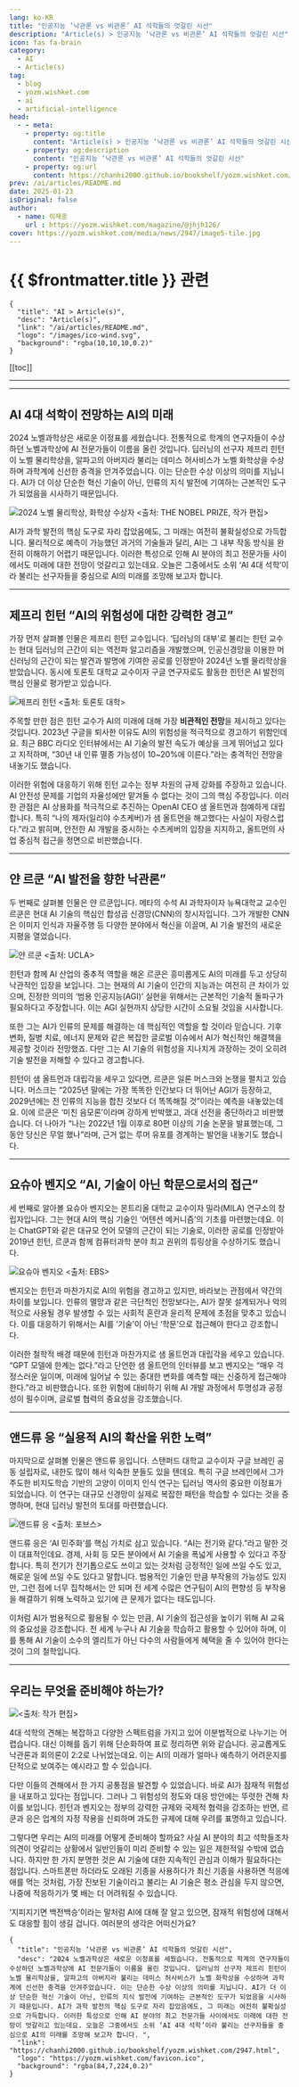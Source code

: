 ```yaml
---
lang: ko-KR
title: "인공지능 ‘낙관론 vs 비관론’ AI 석학들의 엇갈린 시선"
description: "Article(s) > 인공지능 ‘낙관론 vs 비관론’ AI 석학들의 엇갈린 시선"
icon: fas fa-brain
category:
  - AI
  - Article(s)
tag:
  - blog
  - yozm.wishket.com
  - ai
  - artificial-intelligence
head:
  - - meta:
    - property: og:title
      content: "Article(s) > 인공지능 ‘낙관론 vs 비관론’ AI 석학들의 엇갈린 시선"
    - property: og:description
      content: "인공지능 ‘낙관론 vs 비관론’ AI 석학들의 엇갈린 시선"
    - property: og:url
      content: https://chanhi2000.github.io/bookshelf/yozm.wishket.com/2947.html
prev: /ai/articles/README.md
date: 2025-01-23
isOriginal: false
author:
  - name: 이재훈
    url : https://yozm.wishket.com/magazine/@jhjh126/
cover: https://yozm.wishket.com/media/news/2947/image5-tile.jpg
---
```


# {{ $frontmatter.title }} 관련

```component VPCard
{
  "title": "AI > Article(s)",
  "desc": "Article(s)",
  "link": "/ai/articles/README.md",
  "logo": "/images/ico-wind.svg",
  "background": "rgba(10,10,10,0.2)"
}
```

[[toc]]

---

<SiteInfo
  name="인공지능 ‘낙관론 vs 비관론’ AI 석학들의 엇갈린 시선"
  desc="2024 노벨과학상은 새로운 이정표를 세웠습니다. 전통적으로 학계의 연구자들이 수상하던 노벨과학상에 AI 전문가들이 이름을 올린 것입니다. 딥러닝의 선구자 제프리 힌턴이 노벨 물리학상을, 알파고의 아버지라 불리는 데미스 허사비스가 노벨 화학상을 수상하며 과학계에 신선한 충격을 안겨주었습니다. 이는 단순한 수상 이상의 의미를 지닙니다. AI가 더 이상 단순한 혁신 기술이 아닌, 인류의 지식 발전에 기여하는 근본적인 도구가 되었음을 시사하기 때문입니다. AI가 과학 발전의 핵심 도구로 자리 잡았음에도, 그 미래는 여전히 불확실성으로 가득합니다. 이러한 특성으로 인해 AI 분야의 최고 전문가들 사이에서도 미래에 대한 전망이 엇갈리고 있는데요. 오늘은 그중에서도 소위 ‘AI 4대 석학’이라 불리는 선구자들을 중심으로 AI의 미래를 조망해 보고자 합니다. "
  url="https://yozm.wishket.com/magazine/detail/2947/"
  logo="https://yozm.wishket.com/favicon.ico"
  preview="https://yozm.wishket.com/media/news/2947/image5-tile.jpg"/>

---

## AI 4대 석학이 전망하는 AI의 미래

2024 노벨과학상은 새로운 이정표를 세웠습니다. 전통적으로 학계의 연구자들이 수상하던 노벨과학상에 AI 전문가들이 이름을 올린 것입니다. 딥러닝의 선구자 제프리 힌턴이 노벨 물리학상을, 알파고의 아버지라 불리는 데미스 허사비스가 노벨 화학상을 수상하며 과학계에 신선한 충격을 안겨주었습니다. 이는 단순한 수상 이상의 의미를 지닙니다. AI가 더 이상 단순한 혁신 기술이 아닌, 인류의 지식 발전에 기여하는 근본적인 도구가 되었음을 시사하기 때문입니다.

![2024 노벨 물리학상, 화학상 수상자<br/><출처: THE NOBEL PRIZE, 작가 편집>](https://wishket.com/media/news/2947/image3.png)

AI가 과학 발전의 핵심 도구로 자리 잡았음에도, 그 미래는 여전히 불확실성으로 가득합니다. 물리적으로 예측이 가능했던 과거의 기술들과 달리, AI는 그 내부 작동 방식을 완전히 이해하기 어렵기 때문입니다. 이러한 특성으로 인해 AI 분야의 최고 전문가들 사이에서도 미래에 대한 전망이 엇갈리고 있는데요. 오늘은 그중에서도 소위 ‘AI 4대 석학’이라 불리는 선구자들을 중심으로 AI의 미래를 조망해 보고자 합니다. 

---

## 제프리 힌턴 “AI의 위험성에 대한 강력한 경고”

가장 먼저 살펴볼 인물은 제프리 힌턴 교수입니다. ‘딥러닝의 대부’로 불리는 힌턴 교수는 현대 딥러닝의 근간이 되는 역전파 알고리즘을 개발했으며, 인공신경망을 이용한 머신러닝의 근간이 되는 발견과 발명에 기여한 공로를 인정받아 2024년 노벨 물리학상을 받았습니다. 동시에 토론토 대학교 교수이자 구글 연구자로도 활동한 힌턴은 AI 발전의 핵심 인물로 평가받고 있습니다.

![제프리 힌턴<br/><출처: 토론토 대학>](https://wishket.com/media/news/2947/image5.jpg)

주목할 만한 점은 힌턴 교수가 AI의 미래에 대해 가장 **비관적인 전망**을 제시하고 있다는 것입니다. 2023년 구글을 퇴사한 이유도 AI의 위험성을 적극적으로 경고하기 위함인데요. 최근 BBC 라디오 인터뷰에서는 AI 기술의 발전 속도가 예상을 크게 뛰어넘고 있다고 지적하며, “30년 내 인류 멸종 가능성이 10~20%에 이른다.”라는 충격적인 전망을 내놓기도 했습니다. 

이러한 위험에 대응하기 위해 힌턴 교수는 정부 차원의 규제 강화를 주장하고 있습니다. AI 안전성 문제를 기업의 자율성에만 맡겨둘 수 없다는 것이 그의 핵심 주장입니다. 이러한 관점은 AI 상용화를 적극적으로 추진하는 OpenAI CEO 샘 올트먼과 첨예하게 대립합니다. 특히 “나의 제자(일리야 수츠케버)가 샘 올트먼을 해고했다는 사실이 자랑스럽다.”라고 밝히며, 안전한 AI 개발을 중시하는 수츠케버의 입장을 지지하고, 올트먼의 사업 중심적 접근을 정면으로 비판했습니다.

---

## 얀 르쿤 “AI 발전을 향한 낙관론”

두 번째로 살펴볼 인물은 얀 르쿤입니다. 메타의 수석 AI 과학자이자 뉴욕대학교 교수인 르쿤은 현대 AI 기술의 핵심인 합성곱 신경망(CNN)의 창시자입니다. 그가 개발한 CNN은 이미지 인식과 자율주행 등 다양한 분야에서 혁신을 이끌며, AI 기술 발전의 새로운 지평을 열었습니다. 

![얀 르쿤<br/><출처: UCLA>](https://wishket.com/media/news/2947/image4.jpg)

힌턴과 함께 AI 산업의 중추적 역할을 해온 르쿤은 흥미롭게도 AI의 미래를 두고 상당히 낙관적인 입장을 보입니다. 그는 현재의 AI 기술이 인간의 지능과는 여전히 큰 차이가 있으며, 진정한 의미의 ‘범용 인공지능(AGI)’ 실현을 위해서는 근본적인 기술적 돌파구가 필요하다고 주장합니다. 이는 AGI 실현까지 상당한 시간이 소요될 것임을 시사합니다.

또한 그는 AI가 인류의 문제를 해결하는 데 핵심적인 역할을 할 것이라 믿습니다. 기후 변화, 질병 치료, 에너지 문제와 같은 복잡한 글로벌 이슈에서 AI가 혁신적인 해결책을 제공할 것이라 전망했죠. 다만 그는 AI 기술의 위험성을 지나치게 과장하는 것이 오히려 기술 발전을 저해할 수 있다고 경고합니다. 

힌턴이 샘 올트먼과 대립각을 세우고 있다면, 르쿤은 일론 머스크와 논쟁을 펼치고 있습니다. 머스크는 “2025년 말에는 가장 똑똑한 인간보다 더 뛰어난 AGI가 등장하고, 2029년에는 전 인류의 지능을 합친 것보다 더 똑똑해질 것”이라는 예측을 내놓았는데요. 이에 르쿤은 ‘미친 음모론’이라며 강하게 반박했고, 과대 선전을 중단하라고 비판했습니다. 더 나아가 “나는 2022년 1월 이후로 80편 이상의 기술 논문을 발표했는데, 그동안 당신은 무얼 했나”라며, 근거 없는 루머 유포를 경계하는 발언을 내놓기도 했습니다.

---

## 요슈아 벤지오 “AI, 기술이 아닌 학문으로서의 접근”

세 번째로 알아볼 요슈아 벤지오는 몬트리올 대학교 교수이자 밀라(MILA) 연구소의 창립자입니다. 그는 현대 AI의 핵심 기술인 ‘어텐션 메커니즘’의 기초를 마련했는데요. 이는 ChatGPT와 같은 대규모 언어 모델의 근간이 되는 기술로, 이러한 공로를 인정받아 2019년 힌턴, 르쿤과 함께 컴퓨터과학 분야 최고 권위의 튜링상을 수상하기도 했습니다.

![요슈아 벤지오<br/><출처: EBS>](https://wishket.com/media/news/2947/image1.jpg)

벤지오는 힌턴과 마찬가지로 AI의 위험을 경고하고 있지만, 바라보는 관점에서 약간의 차이를 보입니다. 인류의 멸망과 같은 극단적인 전망보다는, AI가 잘못 설계되거나 악의적으로 사용될 경우 발생할 수 있는 사회적 혼란과 윤리적 문제에 초점을 맞추고 있습니다. 이를 대응하기 위해서는 AI를 ‘기술’이 아닌 ‘학문’으로 접근해야 한다고 강조합니다.  

이러한 철학적 배경 때문에 힌턴과 마찬가지로 샘 올트먼과 대립각을 세우고 있습니다. “GPT 모델에 한계는 없다.”라고 단언한 샘 올트먼의 인터뷰를 보고 벤지오는 “매우 걱정스러운 일이며, 미래에 일어날 수 있는 중대한 변화를 예측할 때는 신중하게 접근해야 한다.”라고 비판했습니다. 또한 위험에 대비하기 위해 AI 개발 과정에서 투명성과 공정성이 필수이며, 글로벌 협력의 중요성을 강조했습니다.

---

## 앤드류 응 “실용적 AI의 확산을 위한 노력”

마지막으로 살펴볼 인물은 앤드류 응입니다. 스탠퍼드 대학교 교수이자 구글 브레인 공동 설립자로, 내한도 많이 해서 익숙한 분들도 있을 텐데요. 특히 구글 브레인에서 그가 주도한 비지도학습 기반의 고양이 이미지 인식 연구는 딥러닝 역사의 중요한 이정표가 되었습니다. 이 연구는 대규모 신경망이 실제로 복잡한 패턴을 학습할 수 있다는 것을 증명하며, 현대 딥러닝 발전의 토대를 마련했습니다.  

![앤드류 응<br/><출처: 포브스>](https://wishket.com/media/news/2947/image2.png)

앤드류 응은 ‘AI 민주화’를 핵심 가치로 삼고 있습니다. “AI는 전기와 같다.”라고 말한 것이 대표적인데요. 경제, 사회 등 모든 분야에서 AI 기술을 폭넓게 사용할 수 있다고 주장합니다. 특히 전기가 전기톱으로도 쓰이고 있는 것처럼 긍정적인 일에 쓰일 수도 있고, 해로운 일에 쓰일 수도 있다고 말합니다. 범용적인 기술인 만큼 부작용의 가능성도 있지만, 그런 점에 너무 집착해서는 안 되며 전 세계 수많은 연구팀이 AI의 편향성 등 부작용을 해결하기 위해 노력하고 있기에 큰 문제가 없다는 태도입니다. 

이처럼 AI가 범용적으로 활용될 수 있는 만큼, AI 기술의 접근성을 높이기 위해 AI 교육의 중요성을 강조합니다. 전 세계 누구나 AI 기술을 학습하고 활용할 수 있어야 하며, 이를 통해 AI 기술이 소수의 엘리트가 아닌 다수의 사람들에게 혜택을 줄 수 있어야 한다는 것이 그의 철학입니다. 

---

## 우리는 무엇을 준비해야 하는가?

![<출처: 작가 편집>](https://wishket.com/media/news/2947/image6.png)

4대 석학의 견해는 복잡하고 다양한 스펙트럼을 가지고 있어 이분법적으로 나누기는 어렵습니다. 대신 이해를 돕기 위해 단순화하여 표로 정리하면 위와 같습니다. 공교롭게도 낙관론과 회의론이 2:2로 나뉘었는데요. 이는 AI의 미래가 얼마나 예측하기 어려운지를 단적으로 보여주는 예시라고 할 수 있습니다.

다만 이들의 견해에서 한 가지 공통점을 발견할 수 있었습니다. 바로 AI가 잠재적 위험성을 내포하고 있다는 점입니다. 그러나 그 위험성의 정도와 대응 방안에는 뚜렷한 견해 차이를 보입니다. 힌턴과 벤지오는 정부의 강력한 규제와 국제적 협력을 강조하는 반면, 르쿤과 응은 업계의 자정 작용을 신뢰하며 과도한 규제에 대해 우려를 표명하고 있습니다. 

그렇다면 우리는 AI의 미래를 어떻게 준비해야 할까요? 사실 AI 분야의 최고 석학들조차 의견이 엇갈리는 상황에서 일반인들이 미리 준비할 수 있는 일은 제한적일 수밖에 없습니다. 하지만 한 가지 분명한 것은 AI 기술에 대한 지속적인 관심과 이해가 필요하다는 점입니다. 스마트폰만 하더라도 오래된 기종을 사용하다가 최신 기종을 사용하면 적응에 애를 먹는 것처럼, 가장 진보된 기술이라고 불리는 AI 기술은 평소 관심을 두지 않으면, 나중에 적응하기가 몇 배는 더 어려워질 수 있습니다.

‘지피지기면 백전백승’이라는 말처럼 AI에 대해 잘 알고 있으면, 잠재적 위험성에 대해서도 대응할 힘이 생길 겁니다. 여러분의 생각은 어떠신가요?

<!-- TODO: add ARTICLE CARD -->
```component VPCard
{
  "title": "인공지능 ‘낙관론 vs 비관론’ AI 석학들의 엇갈린 시선",
  "desc": "2024 노벨과학상은 새로운 이정표를 세웠습니다. 전통적으로 학계의 연구자들이 수상하던 노벨과학상에 AI 전문가들이 이름을 올린 것입니다. 딥러닝의 선구자 제프리 힌턴이 노벨 물리학상을, 알파고의 아버지라 불리는 데미스 허사비스가 노벨 화학상을 수상하며 과학계에 신선한 충격을 안겨주었습니다. 이는 단순한 수상 이상의 의미를 지닙니다. AI가 더 이상 단순한 혁신 기술이 아닌, 인류의 지식 발전에 기여하는 근본적인 도구가 되었음을 시사하기 때문입니다. AI가 과학 발전의 핵심 도구로 자리 잡았음에도, 그 미래는 여전히 불확실성으로 가득합니다. 이러한 특성으로 인해 AI 분야의 최고 전문가들 사이에서도 미래에 대한 전망이 엇갈리고 있는데요. 오늘은 그중에서도 소위 ‘AI 4대 석학’이라 불리는 선구자들을 중심으로 AI의 미래를 조망해 보고자 합니다. ",
  "link": "https://chanhi2000.github.io/bookshelf/yozm.wishket.com/2947.html",
  "logo": "https://yozm.wishket.com/favicon.ico",
  "background": "rgba(84,7,224,0.2)"
}
```
